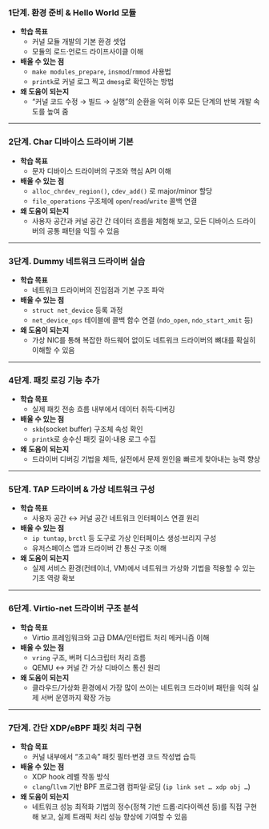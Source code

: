 ### 1단계. 환경 준비 & Hello World 모듈
- **학습 목표**
    - 커널 모듈 개발의 기본 환경 셋업
    - 모듈의 로드·언로드 라이프사이클 이해
- **배울 수 있는 점**
    - `make modules_prepare`, `insmod`/`rmmod` 사용법
    - `printk`로 커널 로그 찍고 `dmesg`로 확인하는 방법
- **왜 도움이 되는지**
    - “커널 코드 수정 → 빌드 → 실행”의 순환을 익혀 이후 모든 단계의 반복 개발 속도를 높여 줌

---

### 2단계. Char 디바이스 드라이버 기본
- **학습 목표**
    - 문자 디바이스 드라이버의 구조와 핵심 API 이해
- **배울 수 있는 점**
    - `alloc_chrdev_region()`, `cdev_add()` 로 major/minor 할당
    - `file_operations` 구조체에 `open`/`read`/`write` 콜백 연결
- **왜 도움이 되는지**
    - 사용자 공간과 커널 공간 간 데이터 흐름을 체험해 보고, 모든 디바이스 드라이버의 공통 패턴을 익힐 수 있음

---

### 3단계. Dummy 네트워크 드라이버 실습
- **학습 목표**
    - 네트워크 드라이버의 진입점과 기본 구조 파악
- **배울 수 있는 점**
    - `struct net_device` 등록 과정
    - `net_device_ops` 테이블에 콜백 함수 연결 (`ndo_open`, `ndo_start_xmit` 등)
- **왜 도움이 되는지**
    - 가상 NIC를 통해 복잡한 하드웨어 없이도 네트워크 드라이버의 뼈대를 확실히 이해할 수 있음

---

### 4단계. 패킷 로깅 기능 추가
- **학습 목표**
    - 실제 패킷 전송 흐름 내부에서 데이터 취득·디버깅
- **배울 수 있는 점**
    - `skb`(socket buffer) 구조체 속성 확인
    - `printk`로 송수신 패킷 길이·내용 로그 수집
- **왜 도움이 되는지**
    - 드라이버 디버깅 기법을 체득, 실전에서 문제 원인을 빠르게 찾아내는 능력 향상

---

### 5단계. TAP 드라이버 & 가상 네트워크 구성
- **학습 목표**
    - 사용자 공간 ↔ 커널 공간 네트워크 인터페이스 연결 원리
- **배울 수 있는 점**
    - `ip tuntap`, `brctl` 등 도구로 가상 인터페이스 생성·브리지 구성
    - 유저스페이스 앱과 드라이버 간 통신 구조 이해
- **왜 도움이 되는지**
    - 실제 서비스 환경(컨테이너, VM)에서 네트워크 가상화 기법을 적용할 수 있는 기초 역량 확보

---

### 6단계. Virtio-net 드라이버 구조 분석
- **학습 목표**
    - Virtio 프레임워크와 고급 DMA/인터럽트 처리 메커니즘 이해
- **배울 수 있는 점**
    - `vring` 구조, 버퍼 디스크립터 처리 흐름
    - QEMU ↔ 커널 간 가상 디바이스 통신 원리
- **왜 도움이 되는지**
    - 클라우드/가상화 환경에서 가장 많이 쓰이는 네트워크 드라이버 패턴을 익혀 실제 서버 운영까지 확장 가능

---

### 7단계. 간단 XDP/eBPF 패킷 처리 구현
- **학습 목표**
    - 커널 내부에서 “초고속” 패킷 필터·변경 코드 작성법 습득
- **배울 수 있는 점**
    - XDP hook 레벨 작동 방식
    - `clang`/`llvm` 기반 BPF 프로그램 컴파일·로딩 (`ip link set … xdp obj …`)
- **왜 도움이 되는지**
    - 네트워크 성능 최적화 기법의 정수(정책 기반 드롭·리다이렉션 등)를 직접 구현해 보고, 실제 트래픽 처리 성능 향상에 기여할 수 있음
